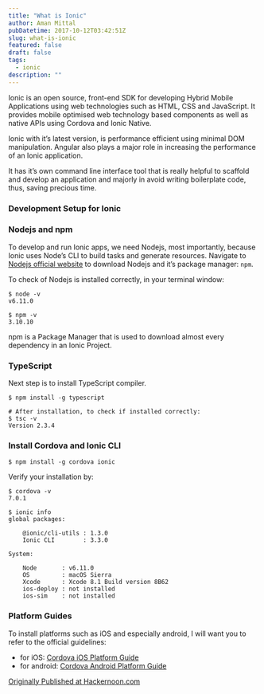 ```yaml
---
title: "What is Ionic"
author: Aman Mittal
pubDatetime: 2017-10-12T03:42:51Z
slug: what-is-ionic
featured: false
draft: false
tags:
  - ionic
description: ""
---
```


Ionic is an open source, front-end SDK for developing Hybrid Mobile Applications using web technologies such as HTML, CSS and JavaScript. It provides mobile optimised web technology based components as well as native APIs using Cordova and Ionic Native.

Ionic with it’s latest version, is performance efficient using minimal DOM manipulation. Angular also plays a major role in increasing the performance of an Ionic application.

It has it’s own command line interface tool that is really helpful to scaffold and develop an application and majorly in avoid writing boilerplate code, thus, saving precious time.

### Development Setup for Ionic

### Nodejs and npm

To develop and run Ionic apps, we need Nodejs, most importantly, because Ionic uses Node’s CLI to build tasks and generate resources. Navigate to [Nodejs official website](https://nodejs.org/) to download Nodejs and it’s package manager: `npm`.

To check of Nodejs is installed correctly, in your terminal window:

```shell
$ node -v
v6.11.0

$ npm -v
3.10.10
```

npm is a Package Manager that is used to download almost every dependency in an Ionic Project.

### TypeScript

Next step is to install TypeScript compiler.

```shell
$ npm install -g typescript

# After installation, to check if installed correctly:
$ tsc -v
Version 2.3.4
```

### Install Cordova and Ionic CLI

```shell
$ npm install -g cordova ionic
```

Verify your installation by:

```shell
$ cordova -v
7.0.1

$ ionic info
global packages:

    @ionic/cli-utils : 1.3.0
    Ionic CLI        : 3.3.0

System:

    Node       : v6.11.0
    OS         : macOS Sierra
    Xcode      : Xcode 8.1 Build version 8B62
    ios-deploy : not installed
    ios-sim    : not installed
```

### Platform Guides

To install platforms such as iOS and especially android, I will want you to refer to the official guidelines:

- for iOS: [Cordova iOS Platform Guide](https://cordova.apache.org/docs/en/latest/guide/platforms/ios/)
- for android: [Cordova Android Platform Guide](https://cordova.apache.org/docs/en/latest/guide/platforms/android/)

[Originally Published at Hackernoon.com](https://medium.com/hackernoon/what-is-ionic-c1da6eab0d8a)
